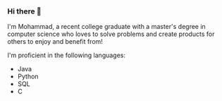 ### Hi there 👋

<!--
**madeembutt/madeembutt** is a ✨ _special_ ✨ repository because its `README.md` (this file) appears on your GitHub profile.
!-->

I'm Mohammad, a recent college graduate with a master's degree in computer science who loves to solve problems and create products for others to enjoy and benefit from!

I'm proficient in the following languages:
- Java
- Python
- SQL
- C
